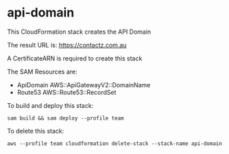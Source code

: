 # api-domain

This CloudFormation stack creates the API Domain

The result URL is: https://contactz.com.au

A CertificateARN is required to create this stack

The SAM Resources are:

- ApiDomain AWS::ApiGatewayV2::DomainName
- Route53 AWS::Route53::RecordSet

To build and deploy this stack:

```
sam build && sam deploy --profile team
```

To delete this stack:

```
aws --profile team cloudformation delete-stack --stack-name api-domain
```
